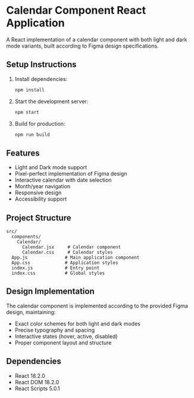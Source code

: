 # Calendar Component React Application

A React implementation of a calendar component with both light and dark mode variants, built according to Figma design specifications.

## Setup Instructions

1. Install dependencies:
   ```bash
   npm install
   ```

2. Start the development server:
   ```bash
   npm start
   ```

3. Build for production:
   ```bash
   npm run build
   ```

## Features

- Light and Dark mode support
- Pixel-perfect implementation of Figma design
- Interactive calendar with date selection
- Month/year navigation
- Responsive design
- Accessibility support

## Project Structure

```
src/
  components/
    Calendar/
      Calendar.jsx     # Calendar component
      Calendar.css     # Calendar styles
  App.js              # Main application component
  App.css             # Application styles
  index.js            # Entry point
  index.css           # Global styles
```

## Design Implementation

The calendar component is implemented according to the provided Figma design, maintaining:
- Exact color schemes for both light and dark modes
- Precise typography and spacing
- Interactive states (hover, active, disabled)
- Proper component layout and structure

## Dependencies

- React 18.2.0
- React DOM 18.2.0
- React Scripts 5.0.1
